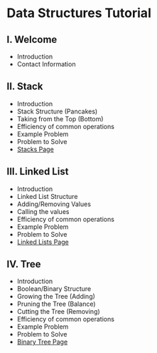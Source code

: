# Data Structures Tutorial

## I. Welcome
* Introduction
* Contact Information

## II. Stack
* Introduction
* Stack Structure (Pancakes)
* Taking from the Top (Bottom)
* Efficiency of common operations
* Example Problem
* Problem to Solve
* [Stacks Page](stacks/stack.md)

## III. Linked List
* Introduction
* Linked List Structure
* Adding/Removing Values
* Calling the values
* Efficiency of common operations
* Example Problem
* Problem to Solve
* [Linked Lists Page](linked_lists/linked_lists.md)

## IV. Tree
* Introduction
* Boolean/Binary Structure
* Growing the Tree (Adding)
* Pruning the Tree (Balance)
* Cutting the Tree (Removing)
* Efficiency of common operations
* Example Problem
* Problem to Solve
* [Binary Tree Page](binary_tree/binary_tree.md)
